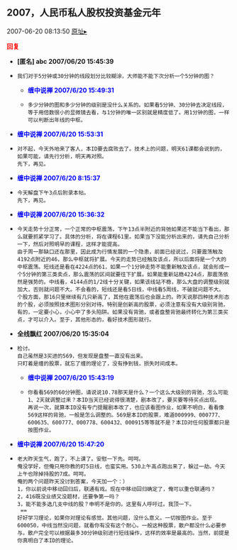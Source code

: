 ## 2007，人民币私人股权投资基金元年
2007-06-20 08:13:50
[原址▸](http://www.fxgan.com/chan_time/2007_01_06/560.htm)





**<font color='red'>回复</font>**


- **[匿名] abc  2007/06/20 15:45:39**
- ```
  我们对于5分钟或30分钟的线段划分比较糊涂，大师能不能下次分析一个5分钟的图？
  ```
   - **<font color='blue'>缠中说禅 2007/6/20 15:49:31</font>**
   - ```
     多少分钟的图和多少分钟的级别是没什么关系的。如果看5分钟、30分钟去决定线段，等于用倍数很小的显微镜去看，与1分钟的唯一区别就是精度低了。用1分钟的图，一样可以判断出年线的中枢。
     ```
- **<font color='blue'>缠中说禅 2007/6/20 15:53:31</font>**
- ```
  对不起，今天外地来了客人，本ID要去腐败去了。技术上的问题，明天61课都会说到的，如果可能，请先行分析，明天再对照。
  先下，再见。
  ```
- **<font color='blue'>缠中说禅 2007/6/20 8:15:37</font>**
- ```
  今天解盘下午3点后附录本帖。
  先下，再见。
  ```
- **<font color='blue'>缠中说禅 2007/6/20 15:36:32</font>**
- ```
  今天走势十分正常，一个正常的中枢震荡，下午13点半附近的背弛如果还不能当下看出，那么就要抓紧学习了。具体的分析，将在课程61里。如果当下没能分析出来的，请先自己分析一下，然后对照明早的课程，这样才能提高。
  由于周一那缺口还在那里，因此成为行情发展的一个隐患，前面已经说过，只要震荡触及4192点附近的46，那么中枢就将扩展。今天的走势已经触及该点，所以后面将是一个大的中枢震荡。短线还是看在4224点的61，如果一个1分钟走势不能重新触及该点，就会形成一个5分钟的第三类卖点，那么震荡的区间就要往下扩展。如果能重新站稳4224点，那震荡依然是强势的。中线看，4144点的1/2线十分关键，如果该线站不稳，那么大盘的调整级别就加大，否则就问题不大。不会看的，短线还是看5日线，中线看5周线，不破就问题不大。
  个股方面，那16只里继续有几只新高了，其他在震荡后也会跟上的。昨天说那四种技术形态的个股，必须按照技术图形分别对待。特别是创新高的股票，必须注意有没有大级别背驰，有的，一定要小心，小心中了多头陷阱。如果没有背驰，或者盘整背驰最终转化为第三类买点，才可以介入。至于，其他形态的，看好技术图形就行。
  ```
- **全线飘红  2007/06/20 15:35:04**
- ```
  检讨。
  自己虽然是3买进的569，但发现是盘整一直没有出来。
  只盯着是缠的股票，就忘了缠的理论了，没有挣到钱，损失时间成本。 
  ```
   - **<font color='blue'>缠中说禅 2007/6/20 15:43:19</font>**
   - ```
     你看看569的60分钟图，请说说10.78那天是什么？一个这么大级别的背驰，怎么可能1、2天就调整过来？本ID当天已经说得很清楚，剧本改了，要买要等待买点出现。
     再说一次，就算本ID没有专门提醒剧本改了，也应该看图作业，如果不明白，看看像569这样的背驰，一般是怎么调整的。569是本ID的股票，难道000999、000777、600635、600777、000778、600432、000915等等就不是？本ID对任何股票都只是按图作业。
     ```
- **<font color='blue'>缠中说禅 2007/6/20 15:47:20</font>**
- ```
  老大昨天生气，跑了，不上课了。安慰一下先。呵呵。
  俺没学好，但俺只用你教的盯5日线，也蛮实用。530上午高点跑出来了，躲过一劫。今天上午也除掉持股的7成。呵呵。
  俺的两个问题昨天没讨到答案，今天加一个：）
  1，你以前说中移动回归后，联通有戏。现在中移动回归确定了，俺可以重仓联通吗？ 
  2，416既没业绩又没题材，还要争第一吗？
  3，能不能多选几支中线的股？申明不是你的。这里有人呼吁过。我顶一下。  
   ==
  好好学习理论，如果你对理论有感觉。其他问题，没什么意义。一切按图作业。至于600050，中线当然没问题，就看你有没有这个耐心。一般这种股票，散户都没什么必要参与。散户完全可以根据最多30分钟级别进行短线操作，这样的效率是最高的。当然，前提是你真明白了本ID的理论。
  ```
